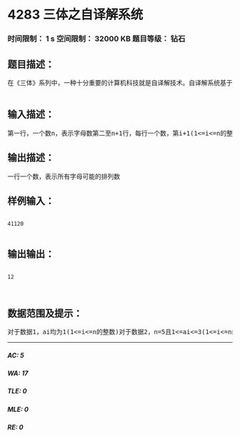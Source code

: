 # 4283 三体之自译解系统   
### 时间限制： 1 s     空间限制： 32000 KB     题目等级： 钻石  
## 题目描述：  

<pre>
在《三体》系列中，一种十分重要的计算机科技就是自译解技术。自译解系统基于数学语言，可以将一种语言翻译成另一种语言。人类文明与三体文明、星舰文明与“魔戒”文明就是通过自译解系统沟通的。（以下开始胡扯）“蓝色空间”号与“万有引力”号广播了三体星系的坐标后，按预定计划向恒星NH558J2航行。途中他们收到了来自一艘光速飞船的不明信息。这些信息包括一个完整的自译解系统以及正文部分，但正文部分的信号几乎都是同时收到的。据关一帆博士猜测，可能这艘飞船发送信息时正在以低光速航行，但发送到正文部分时发现危险，进入光速航行，中途因不明原因被毁。现在科学家们想要分析这些信号可能的排列情况。科学家们已经通过自译解系统把信号转换成了那个文明的字母。那个文明共有n个字母，其中收到的第i个字母共在正文中出现ai次。求所有字母可能的排列数。因为科学家们很懒（呵呵，特别是丁仪和罗辑），所以你只要输出排列数对1000000007(它是一个质数)取余的结果即可。  

</pre>
  
  
## 输入描述：  

<pre>
第一行，一个数n，表示字母数第二至n+1行，每行一个数，第i+1(1<=i<=n的整数)行的数为ai，表示第i个字母出现的次数
</pre>
  
  
## 输出描述：  

<pre>
一行一个数，表示所有字母可能的排列数
</pre>
  
  
## 样例输入：  

<pre><code>
41120  

</code></pre>
  
  
## 输出输出：  

<pre><code>
12  
  

</code></pre>
  
  
## 数据范围及提示：  

<pre>
对于数据1，ai均为1(1<=i<=n的整数)对于数据2，n=5且1<=ai<=3(1<=i<=n的整数)对于异于数据1与数据2的30%的数据，n<=10且0<=ai<=5(1<=i<=n的整数)对于100%的数据，n<=1000且0<=ai<=1000(1<=i<=n的整数)
</pre>
  
  
***  

##### AC: 5  
##### WA: 17  
##### TLE: 0  
##### MLE: 0  
##### RE: 0  
